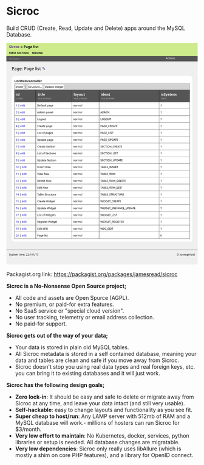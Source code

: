 Sicroc
===

Build CRUD (Create, Read, Update and Delete) apps around the MySQL Database.

![var/screenshot.png](var/screenshot.png)

Packagist.org link: https://packagist.org/packages/jamesread/sicroc

**Sicroc is a No-Nonsense Open Source project;**

- All code and assets are Open Spurce (AGPL). 
- No premium, or paid-for extra features. 
- No SaaS service or "special cloud version". 
- No user tracking, telemetry or email address collection. 
- No paid-for support.

**Sicroc gets out of the way of your data;** 

- Your data is stored in plain old MySQL tables.
- All Sicroc metadata is stored in a self contained database, meaning your data and tables are clean and safe if you move away from Sicroc. 
- Sicroc doesn't stop you using real data types and real foreign keys, etc. you can bring it to existing databases and it will just work. 

**Sicroc has the following design goals;**

- **Zero lock-in**: It should be easy and safe to delete or migrate away from Sicroc at any time, and leave your data intact (and still very usable). 
- **Self-hackable**: easy to change layouts and functionality as you see fit.
- **Super cheap to host/run**: Any LAMP server with 512mb of RAM and a MySQL database will work.- millions of hosters can run Sicroc for $3/month.
- **Very low effort to maintain**: No Kubernetes, docker, services, python libraries or setup is needed. All database changes are migratable. 
- **Very low dependencies**: Sicroc only really uses libAllure (which is mostly a shim on core PHP features), and a library for OpenID connect. 
